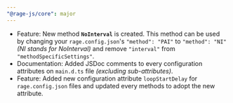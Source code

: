 ```yaml
---
"@rage-js/core": major
---
```


- Feature: New method **`NoInterval`** is created. This method can be used by changing your `rage.config.json`'s `"method": "PAI"` to `"method": "NI"` _(NI stands for NoInterval)_ and remove `"interval"` from `"methodSpecificSettings"`.
- Documentation: Added JSDoc comments to every configuration attributes on `main.d.ts` file _(excluding sub-attributes)_.
- Feature: Added new configuration attribute `loopStartDelay` for `rage.config.json` files and updated every methods to adopt the new attribute.
